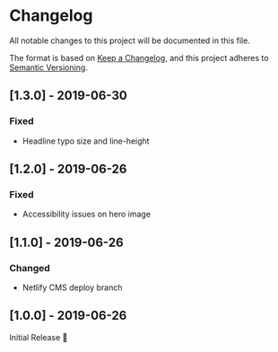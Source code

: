 # Changelog

All notable changes to this project will be documented in this file.

The format is based on [Keep a Changelog](https://keepachangelog.com/en/1.0.0/),
and this project adheres to [Semantic Versioning](https://semver.org/spec/v2.0.0.html).

## [1.3.0] - 2019-06-30

### Fixed
- Headline typo size and line-height

## [1.2.0] - 2019-06-26

### Fixed
- Accessibility issues on hero image

## [1.1.0] - 2019-06-26

### Changed
- Netlify CMS deploy branch

## [1.0.0] - 2019-06-26

Initial Release 🎉
